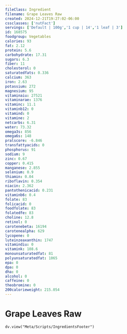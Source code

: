 ```yaml
---
fileClass: Ingredient
filename: Grape Leaves Raw
created: 2024-12-21T19:27:02-06:00
cssclasses: ['nutFact']
servings: ['Default | 100g','1 cup | 14','1 leaf | 3']
id: 168575
foodgroup: Vegetables
calories: 93
fat: 2.12
protein: 5.6
carbohydrate: 17.31
sugars: 6.3
fiber: 11
cholesterol: 0
saturatedfats: 0.336
calcium: 363
iron: 2.63
potassium: 272
magnesium: 95
vitaminaiu: 27521
vitaminarae: 1376
vitaminc: 11.1
vitaminb12: 0
vitamind: 0
vitamine: 2
netcarbs: 6.31
water: 73.32
omega3s: 856
omega6s: 148
pralscore: -6.846
transfattyacids: 0
phosphorus: 91
sodium: 9
zinc: 0.67
copper: 0.415
manganese: 2.855
selenium: 0.9
thiamin: 0.04
riboflavin: 0.354
niacin: 2.362
pantothenicacid: 0.231
vitaminb6: 0.4
folate: 83
folicacid: 0
foodfolate: 83
folatedfe: 83
choline: 12.8
retinol: 0
carotenebeta: 16194
carotenealpha: 629
lycopene: 0
luteinzeaxanthin: 1747
vitamindiu: 0
vitamink: 108.6
monounsaturatedfat: 81
polyunsaturatedfat: 1065
epa: 0
dpa: 0
dha: 0
alcohol: 0
caffeine: 0
theobromine: 0
200calorieweight: 215.054
---
```


# Grape Leaves Raw

```dataviewjs
dv.view("Meta/Scripts/IngredientsFooter")
```
